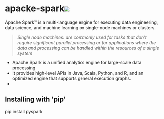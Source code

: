 # apacke-spark<img src="https://spark.apache.org/images/spark-logo-rev.svg" >

Apache Spark™ is a multi-language engine for executing data engineering, data science, and machine learning on single-node machines or clusters.

>*Single node machines: are commonly used for tasks that don't require significant parallel processing or for applications where the data and processing can be handled within the resources of a single system*

- Apache Spark is a unified analytics engine for large-scale data processing
- It provides high-level APIs in Java, Scala, Python, and R, and an optimized engine that supports general execution graphs.
- 

## Installing with 'pip'

pip install pyspark

